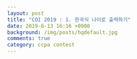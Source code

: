```yaml
---
layout: post
title: "COI 2019 : 1. 한국식 나이로 출력하기"
date: 2019-6-13 16:16 +0900
background: /img/posts/hqdefault.jpg
comments: true
category: ccpa contest
---
```



